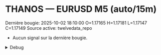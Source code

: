 # THANOS — EURUSD M5 (auto/15m)
Dernière bougie: 2025-10-02 18:10:00  O=1.17165  H=1.17181  L=1.17147  C=1.17149
Source active: twelvedata_repo

- Aucun signal sur la dernière bougie.

<details><summary>Debug</summary>

- TD_API_KEY manquant.

</details>